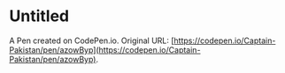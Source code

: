 # Untitled

A Pen created on CodePen.io. Original URL: [https://codepen.io/Captain-Pakistan/pen/azowByp](https://codepen.io/Captain-Pakistan/pen/azowByp).

